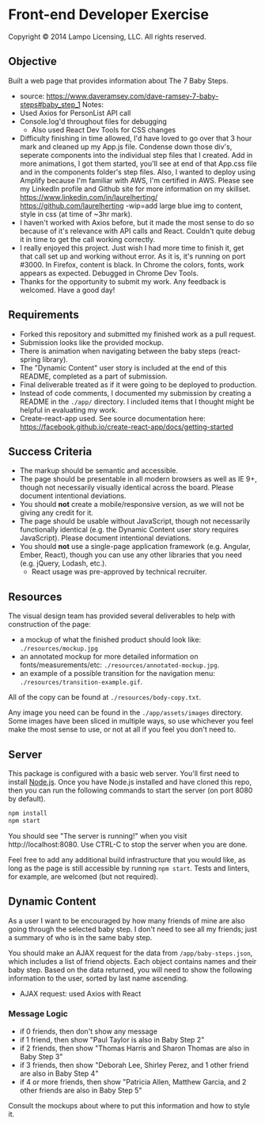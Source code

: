# Front-end Developer Exercise

Copyright © 2014 Lampo Licensing, LLC. All rights reserved.

## Objective

Built a web page that provides information about The 7 Baby Steps.

- source: https://www.daveramsey.com/dave-ramsey-7-baby-steps#baby_step_1
  Notes:
- Used Axios for PersonList API call
- Console.log'd throughout files for debugging
  - Also used React Dev Tools for CSS changes
- Difficulty finishing in time allowed, I'd have loved to go over that 3 hour mark and cleaned up
  my App.js file. Condense down those div's, seperate components into the individual step files that
  I created. Add in more animations, I got them started, you'll see at end of that App.css file and
  in the components folder's step files. Also, I wanted to deploy using Amplify because I'm familiar
  with AWS, I'm certified in AWS. Please see my LinkedIn profile and
  Github site for more information on my skillset.
  https://www.linkedin.com/in/laurelherting/
  https://github.com/laurelherting
  -wip=add large blue img to content, style in css (at time of ~3hr mark).
- I haven't worked with Axios before, but it made the most sense to do so because of it's relevance
with API calls and React. Couldn't quite debug it in time to get the call working correctly. 
- I really enjoyed this project. Just wish I had more time to finish it, get that call set up and 
working without error. As it is, it's running on port #3000. In Firefox, content is black. In Chrome
the colors, fonts, work appears as expected. Debugged in Chrome Dev Tools.
- Thanks for the opportunity to submit my work. Any feedback is welcomed. Have a good day!

## Requirements

- Forked this repository and submitted my finished work as a pull request.
- Submission looks like the provided mockup.
- There is animation when navigating between the baby steps (react-spring library).
- The "Dynamic Content" user story is included at the end of this README, completed as a part of
  submission.
- Final deliverable treated as if it were going to be deployed to production.
- Instead of code comments, I documented my submission by creating a README in the `./app/`
  directory. I included items that I thought might be helpful in evaluating my work.
- Create-react-app used. See source documentation here:
  https://facebook.github.io/create-react-app/docs/getting-started

## Success Criteria

- The markup should be semantic and accessible.
- The page should be presentable in all modern browsers as well as IE 9+, though not necessarily visually identical across the board. Please document intentional deviations.
- You should **not** create a mobile/responsive version, as we will not be giving any credit for it.
- The page should be usable without JavaScript, though not necessarily functionally identical (e.g. the Dynamic Content user story requires JavaScript). Please document intentional deviations.
- You should **not** use a single-page application framework (e.g. Angular, Ember, React), though you can use any other libraries that you need (e.g. jQuery, Lodash, etc.).
  - React usage was pre-approved by technical recruiter.

## Resources

The visual design team has provided several deliverables to help with construction of the page:

- a mockup of what the finished product should look like: `./resources/mockup.jpg`
- an annotated mockup for more detailed information on fonts/measurements/etc: `./resources/annotated-mockup.jpg`.
- an example of a possible transition for the navigation menu: `./resources/transition-example.gif`.

All of the copy can be found at `./resources/body-copy.txt`.

Any image you need can be found in the `./app/assets/images` directory. Some images have been sliced in multiple ways, so use whichever you feel make the most sense to use, or not at all if you feel you don't need to.

## Server

This package is configured with a basic web server. You'll first need to install [Node.js](http://nodejs.org/). Once you have Node.js installed and have cloned this repo, then you can run the following commands to start the server (on port 8080 by default).

```sh
npm install
npm start
```

You should see "The server is running!" when you visit http://localhost:8080. Use CTRL-C to stop the server when you are done.

Feel free to add any additional build infrastructure that you would like, as long as the page is still accessible by running `npm start`. Tests and linters, for example, are welcomed (but not required).

## Dynamic Content

As a user I want to be encouraged by how many friends of mine are also going through the selected baby step. I don't need to see all my friends; just a summary of who is in the same baby step.

You should make an AJAX request for the data from `/app/baby-steps.json`, which includes a list of friend objects. Each object contains names and their baby step. Based on the data returned, you will need to show the following information to the user, sorted by last name ascending.

- AJAX request: used Axios with React

### Message Logic

- if 0 friends, then don't show any message
- if 1 friend, then show "Paul Taylor is also in Baby Step 2"
- if 2 friends, then show "Thomas Harris and Sharon Thomas are also in Baby Step 3"
- if 3 friends, then show "Deborah Lee, Shirley Perez, and 1 other friend are also in Baby Step 4"
- if 4 or more friends, then show "Patricia Allen, Matthew Garcia, and 2 other friends are also in Baby Step 5"

Consult the mockups about where to put this information and how to style it.
